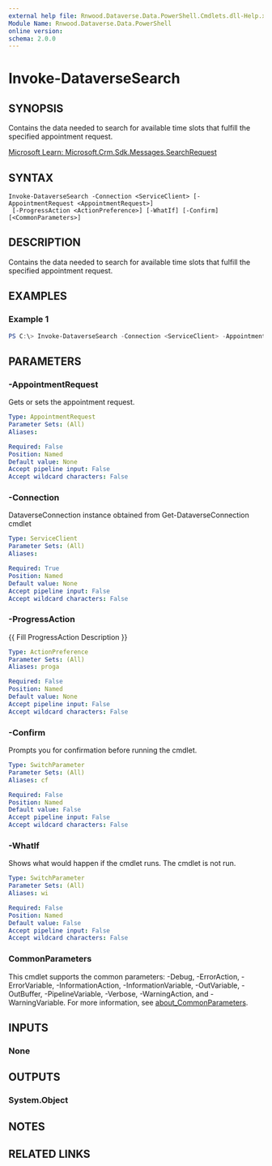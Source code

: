 ```yaml
---
external help file: Rnwood.Dataverse.Data.PowerShell.Cmdlets.dll-Help.xml
Module Name: Rnwood.Dataverse.Data.PowerShell
online version:
schema: 2.0.0
---
```


# Invoke-DataverseSearch

## SYNOPSIS
Contains the data needed to search for available time slots that fulfill the specified appointment request.

[Microsoft Learn: Microsoft.Crm.Sdk.Messages.SearchRequest](https://learn.microsoft.com/dotnet/api/Microsoft.Crm.Sdk.Messages.SearchRequest)

## SYNTAX

```
Invoke-DataverseSearch -Connection <ServiceClient> [-AppointmentRequest <AppointmentRequest>]
 [-ProgressAction <ActionPreference>] [-WhatIf] [-Confirm] [<CommonParameters>]
```

## DESCRIPTION
Contains the data needed to search for available time slots that fulfill the specified appointment request.

## EXAMPLES

### Example 1
```powershell
PS C:\> Invoke-DataverseSearch -Connection <ServiceClient> -AppointmentRequest <AppointmentRequest>
```

## PARAMETERS

### -AppointmentRequest
Gets or sets the appointment request.

```yaml
Type: AppointmentRequest
Parameter Sets: (All)
Aliases:

Required: False
Position: Named
Default value: None
Accept pipeline input: False
Accept wildcard characters: False
```

### -Connection
DataverseConnection instance obtained from Get-DataverseConnection cmdlet

```yaml
Type: ServiceClient
Parameter Sets: (All)
Aliases:

Required: True
Position: Named
Default value: None
Accept pipeline input: False
Accept wildcard characters: False
```

### -ProgressAction
{{ Fill ProgressAction Description }}

```yaml
Type: ActionPreference
Parameter Sets: (All)
Aliases: proga

Required: False
Position: Named
Default value: None
Accept pipeline input: False
Accept wildcard characters: False
```

### -Confirm
Prompts you for confirmation before running the cmdlet.

```yaml
Type: SwitchParameter
Parameter Sets: (All)
Aliases: cf

Required: False
Position: Named
Default value: False
Accept pipeline input: False
Accept wildcard characters: False
```

### -WhatIf
Shows what would happen if the cmdlet runs. The cmdlet is not run.

```yaml
Type: SwitchParameter
Parameter Sets: (All)
Aliases: wi

Required: False
Position: Named
Default value: False
Accept pipeline input: False
Accept wildcard characters: False
```

### CommonParameters
This cmdlet supports the common parameters: -Debug, -ErrorAction, -ErrorVariable, -InformationAction, -InformationVariable, -OutVariable, -OutBuffer, -PipelineVariable, -Verbose, -WarningAction, and -WarningVariable. For more information, see [about_CommonParameters](http://go.microsoft.com/fwlink/?LinkID=113216).

## INPUTS

### None
## OUTPUTS

### System.Object
## NOTES

## RELATED LINKS
